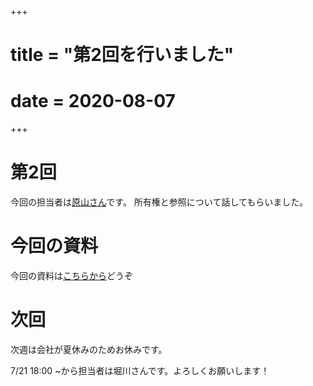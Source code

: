 +++
# title = "第2回を行いました"
# date = 2020-08-07
+++

# 第2回

今回の担当者は[原山さん](https://github.com/kazuharayama)です。
所有権と参照について話してもらいました。


# 今回の資料

今回の資料は[こちらから](https://hackmd.io/@7V0FgVRPSqCmrS9Ivj0yXQ/SyJGzGB-w#/)どうぞ

# 次回

次週は会社が夏休みのためお休みです。

7/21 18:00 ~から担当者は堀川さんです。よろしくお願いします！


